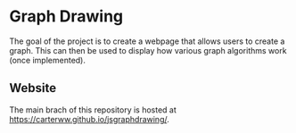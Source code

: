 # Graph Drawing
The goal of the project is to create a webpage that allows users to create a graph. This can then be used to display how various graph algorithms work (once implemented).
## Website
The main brach of this repository is hosted at https://carterww.github.io/jsgraphdrawing/.
